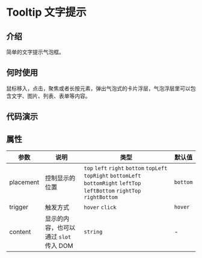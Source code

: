 # Tooltip 文字提示

## 介绍

简单的文字提示气泡框。

## 何时使用

鼠标移入，点击，聚焦或者长按元素，弹出气泡式的卡片浮层，气泡浮层里可以包含文字、图片、列表、表单等内容。


## 代码演示


<demo src="./demos/basic.vue" />

<demo src="./demos/placement.vue" />

<demo src="./demos/use-slot.vue" />

<demo src="./demos/trigger.vue" />


## 属性

| 参数        | 说明      | 类型              | 默认值      |
|-----------|---------|-----------------|----------|
| placement | 控制显示的位置 | `top` `left` `right` `bottom` `topLeft` `topRight` `bottomLeft` `bottomRight` `leftTop` `leftBottom` `rightTop` `rightBottom` | `bottom` |
| trigger | 触发方式 | `hover` `click` | `hover` |
| content | 显示的内容，也可以通过 `slot` 传入 DOM | `string` | - |
